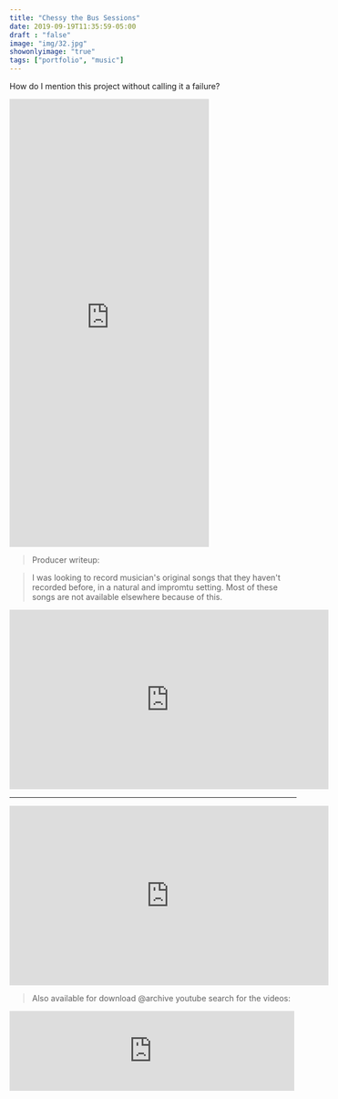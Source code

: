 ```yaml
---
title: "Chessy the Bus Sessions"
date: 2019-09-19T11:35:59-05:00
draft : "false"
image: "img/32.jpg"
showonlyimage: "true"
tags: ["portfolio", "music"]
---
```


How do I mention this project without calling it a failure?

<!--more-->

<iframe style="border: 0; width: 350px; height: 786px;" src="https://bandcamp.com/EmbeddedPlayer/album=1767051497/size=large/bgcol=ffffff/linkcol=0687f5/transparent=true/" seamless><a href="http://michaelbetts.bandcamp.com/album/bus-sessions">Bus Sessions by Many Humans</a></iframe>

> Producer writeup:

>I was looking to record musician's original songs that they haven't recorded before, in a natural and impromtu setting. Most of these songs are not available elsewhere because of this.


<iframe width="560" height="315" src="https://www.youtube.com/embed/yquDQhwHWuM" frameborder="0" allow="accelerometer; autoplay; encrypted-media; gyroscope; picture-in-picture" allowfullscreen></iframe>

___

<iframe width="560" height="315" src="https://www.youtube.com/embed/K_Pnhjjukmo" frameborder="0" allow="accelerometer; autoplay; encrypted-media; gyroscope; picture-in-picture" allowfullscreen></iframe>

> Also available for download @archive youtube search for the videos:

<iframe src="https://archive.org/embed/AJHicksBusSessions05ByNow" width="500" height="140" frameborder="0" webkitallowfullscreen="true" mozallowfullscreen="true" allowfullscreen></iframe>
